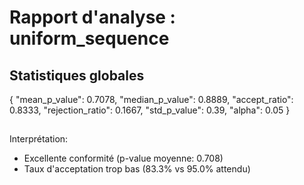 # Rapport d'analyse : uniform_sequence

## Statistiques globales


{
  "mean_p_value": 0.7078,
  "median_p_value": 0.8889,
  "accept_ratio": 0.8333,
  "rejection_ratio": 0.1667,
  "std_p_value": 0.39,
  "alpha": 0.05
}
## 
Interprétation:

- Excellente conformité (p-value moyenne: 0.708)
- Taux d'acceptation trop bas (83.3% vs 95.0% attendu)
